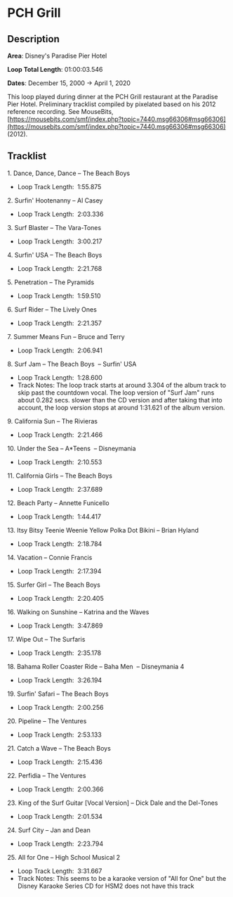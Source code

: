 # PCH Grill

## Description

**Area**: Disney's Paradise Pier Hotel

**Loop Total Length**: 01:00:03.546

**Dates**: December 15, 2000 → April 1, 2020

This loop played during dinner at the PCH Grill restaurant at the Paradise Pier Hotel. Preliminary tracklist compiled by pixelated based on his 2012 reference recording. See MouseBits, [https://mousebits.com/smf/index.php?topic=7440.msg66306#msg66306](https://mousebits.com/smf/index.php?topic=7440.msg66306#msg66306) (2012).

## Tracklist

1\. Dance, Dance, Dance – The Beach Boys 

- Loop Track Length:  1:55.875

2\. Surfin' Hootenanny – Al Casey 

- Loop Track Length:  2:03.336

3\. Surf Blaster – The Vara-Tones 

- Loop Track Length:  3:00.217

4\. Surfin' USA – The Beach Boys 

- Loop Track Length:  2:21.768

5\. Penetration – The Pyramids 

- Loop Track Length:  1:59.510

6\. Surf Rider – The Lively Ones 

- Loop Track Length:  2:21.357

7\. Summer Means Fun – Bruce and Terry 

- Loop Track Length:  2:06.941

8\. Surf Jam – The Beach Boys  – Surfin' USA

- Loop Track Length:  1:28.600
- Track Notes: The loop track starts at around 3.304 of the album track to skip past the countdown vocal. The loop version of "Surf Jam" runs about 0.282 secs. slower than the CD version and after taking that into account, the loop version stops at around 1:31.621 of the album version.

9\. California Sun – The Rivieras 

- Loop Track Length:  2:21.466

10\. Under the Sea – A*Teens  – Disneymania

- Loop Track Length:  2:10.553

11\. California Girls – The Beach Boys 

- Loop Track Length:  2:37.689

12\. Beach Party – Annette Funicello 

- Loop Track Length:  1:44.417

13\. Itsy Bitsy Teenie Weenie Yellow Polka Dot Bikini – Brian Hyland 

- Loop Track Length:  2:18.784

14\. Vacation – Connie Francis 

- Loop Track Length:  2:17.394

15\. Surfer Girl – The Beach Boys 

- Loop Track Length:  2:20.405

16\. Walking on Sunshine – Katrina and the Waves 

- Loop Track Length:  3:47.869

17\. Wipe Out – The Surfaris 

- Loop Track Length:  2:35.178

18\. Bahama Roller Coaster Ride – Baha Men  – Disneymania 4

- Loop Track Length:  3:26.194

19\. Surfin' Safari – The Beach Boys 

- Loop Track Length:  2:00.256

20\. Pipeline – The Ventures 

- Loop Track Length:  2:53.133

21\. Catch a Wave – The Beach Boys 

- Loop Track Length:  2:15.436

22\. Perfidia – The Ventures 

- Loop Track Length:  2:00.366

23\. King of the Surf Guitar [Vocal Version] – Dick Dale and the Del-Tones 

- Loop Track Length:  2:01.534

24\. Surf City – Jan and Dean 

- Loop Track Length:  2:23.794

25\. All for One – High School Musical 2 

- Loop Track Length:  3:31.667
- Track Notes: This seems to be a karaoke version of "All for One" but the Disney Karaoke Series CD for HSM2 does not have this track
